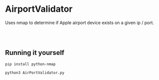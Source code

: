 # AirportValidator
Uses nmap to determine if Apple airport device exists on a given ip / port.

 <br/><br/>

## Running it yourself
`pip install python-nmap`

`python3 AirPortValidator.py`
